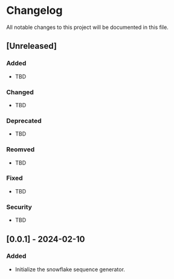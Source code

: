 # Changelog

All notable changes to this project will be documented in this file.

## [Unreleased]

### Added
- TBD

### Changed
- TBD

### Deprecated
- TBD

### Reomved
- TBD

### Fixed
- TBD

### Security
- TBD

## [0.0.1] - 2024-02-10
### Added
- Initialize the snowflake sequence generator.